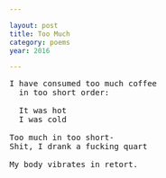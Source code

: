 ```yaml
---

layout: post
title: Too Much
category: poems
year: 2016

---
```


<pre>
I have consumed too much coffee
  in too short order:

  It was hot
  I was cold

Too much in too short-
Shit, I drank a fucking quart

My body vibrates in retort.
</pre>
